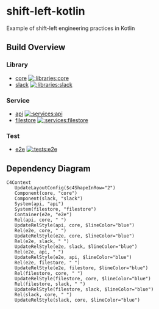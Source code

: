 # shift-left-kotlin
Example of shift-left engineering practices in Kotlin       

## Build Overview

### Library

- [core](https://github.com/albertlatacz/shift-left-kotlin/tree/main/libraries/core) [![:libraries:core](https://github.com/albertlatacz/shift-left-kotlin/actions/workflows/core-build.yml/badge.svg)](https://github.com/albertlatacz/shift-left-kotlin/actions/workflows/core-build.yml)
- [slack](https://github.com/albertlatacz/shift-left-kotlin/tree/main/libraries/slack) [![:libraries:slack](https://github.com/albertlatacz/shift-left-kotlin/actions/workflows/slack-build.yml/badge.svg)](https://github.com/albertlatacz/shift-left-kotlin/actions/workflows/slack-build.yml)

### Service

- [api](https://github.com/albertlatacz/shift-left-kotlin/tree/main/services/api) [![:services:api](https://github.com/albertlatacz/shift-left-kotlin/actions/workflows/api-build.yml/badge.svg)](https://github.com/albertlatacz/shift-left-kotlin/actions/workflows/api-build.yml)
- [filestore](https://github.com/albertlatacz/shift-left-kotlin/tree/main/services/filestore) [![:services:filestore](https://github.com/albertlatacz/shift-left-kotlin/actions/workflows/filestore-build.yml/badge.svg)](https://github.com/albertlatacz/shift-left-kotlin/actions/workflows/filestore-build.yml)

### Test

- [e2e](https://github.com/albertlatacz/shift-left-kotlin/tree/main/tests/e2e) [![:tests:e2e](https://github.com/albertlatacz/shift-left-kotlin/actions/workflows/e2e-build.yml/badge.svg)](https://github.com/albertlatacz/shift-left-kotlin/actions/workflows/e2e-build.yml)


## Dependency Diagram

```mermaid
C4Context        
   UpdateLayoutConfig($c4ShapeInRow="2")                           
   Component(core, "core")
   Component(slack, "slack")
   System(api, "api")
   System(filestore, "filestore")
   Container(e2e, "e2e")
   Rel(api, core, " ") 
   UpdateRelStyle(api, core, $lineColor="blue")
   Rel(e2e, core, " ") 
   UpdateRelStyle(e2e, core, $lineColor="blue")
   Rel(e2e, slack, " ") 
   UpdateRelStyle(e2e, slack, $lineColor="blue")
   Rel(e2e, api, " ") 
   UpdateRelStyle(e2e, api, $lineColor="blue")
   Rel(e2e, filestore, " ") 
   UpdateRelStyle(e2e, filestore, $lineColor="blue")
   Rel(filestore, core, " ") 
   UpdateRelStyle(filestore, core, $lineColor="blue")
   Rel(filestore, slack, " ") 
   UpdateRelStyle(filestore, slack, $lineColor="blue")
   Rel(slack, core, " ") 
   UpdateRelStyle(slack, core, $lineColor="blue")                
```